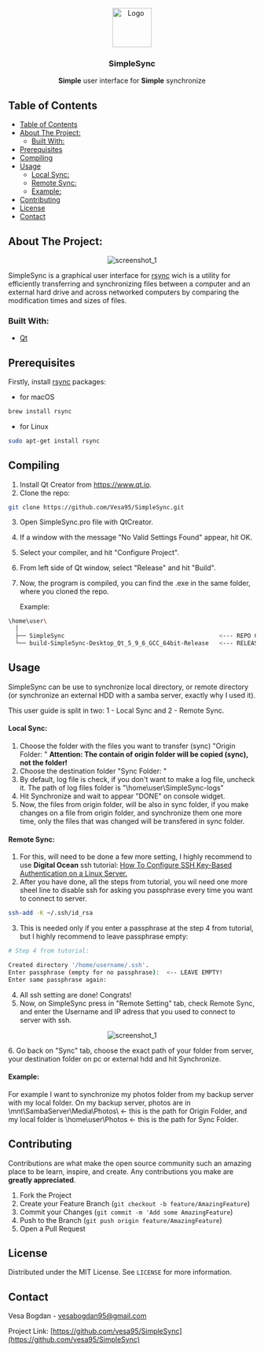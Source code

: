 <!-- PROJECT LOGO -->
<p align="center">
  <img src="img\logo.png" alt="Logo" width="80" height="80">
</p>

  <h3 align="center">SimpleSync</h3>

<p align="center">
    <b>Simple</b> user interface for <b>Simple</b> synchronize
</p>




<!-- TABLE OF CONTENTS -->
## Table of Contents


- [Table of Contents](#table-of-contents)
- [About The Project:](#about-the-project)
  - [Built With:](#built-with)
- [Prerequisites](#prerequisites)
- [Compiling](#compiling)
- [Usage](#usage)
    - [Local Sync:](#local-sync)
    - [Remote Sync:](#remote-sync)
    - [Example:](#example)
- [Contributing](#contributing)
- [License](#license)
- [Contact](#contact)



<!-- ABOUT THE PROJECT -->
## About The Project:

<p align="center">
  <img src="img\screensh_1.png" alt="screenshot_1">
</p>

SimpleSync is a graphical user interface for [rsync](https://rsync.samba.org) wich is a utility for efficiently transferring and synchronizing files between a computer and an external hard drive and across networked computers by comparing the modification times and sizes of files.

### Built With:
* [Qt](https://www.qt.io)

## Prerequisites

Firstly, install [rsync](https://rsync.samba.org) packages:

* for macOS
```sh
brew install rsync
```
* for Linux
```sh
sudo apt-get install rsync
```

## Compiling

1. Install Qt Creator from https://www.qt.io.
2. Clone the repo:
```sh
git clone https://github.com/Vesa95/SimpleSync.git
```
3. Open SimpleSync.pro file with QtCreator.
4. If a window with the message "No Valid Settings Found" appear, hit OK.
5. Select your compiler, and hit "Configure Project".
6. From left side of Qt window, select "Release" and hit "Build".
7. Now, the program is compiled, you can find the .exe in the same folder, where you cloned the repo. 
   
   Example:
```sh
\home\user\
  │
  ├── SimpleSync                                            <--- REPO CLONE                         
  └── build-SimpleSync-Desktop_Qt_5_9_6_GCC_64bit-Release   <--- RELEASE FOLDER (.exe)
```




<!-- USAGE EXAMPLES -->
## Usage

SimpleSync can be use to synchronize local directory, or remote directory (or synchronize an external HDD with a samba server, exactly why I used it).

This user guide is split in two: 1 - Local Sync and 2 - Remote Sync.

#### Local Sync: 
   
1.  Choose the folder with the files you want to transfer (sync) "Origin Folder: " <b>Attention: The contain of origin folder will be copied (sync), not the folder!</b>
2.  Choose the destination folder "Sync Folder: "
3.  By default, log file is check, if you don't want to make a log file, uncheck it. The path of log files folder is "\home\user\SimpleSync-logs\"
4. Hit Synchronize and wait to appear "DONE" on console widget.
5.  Now, the files from origin folder, will be also in sync folder, if you make changes on a file from origin folder, and synchronize them one more time, only the files that was changed will be transfered in sync folder.

#### Remote Sync:

   1. For this, will need to be done a few more setting, I highly recommend to use <b>Digital Ocean</b> ssh tutorial: [How To Configure SSH Key-Based Authentication on a Linux Server.](https://www.digitalocean.com/community/tutorials/how-to-configure-ssh-key-based-authentication-on-a-linux-server)
   2.  After you have done, all the steps from tutorial, you wil need one more sheel line to disable ssh for asking you passphrase every time you want to connect to server. 
  ```sh
  ssh-add -K ~/.ssh/id_rsa
  ```
   3. This is needed only if you enter a passphrase at the step 4 from tutorial, but I highly recommend to leave passphrase empty:
   ```sh
  # Step 4 from tutorial:

  Created directory '/home/username/.ssh'.
  Enter passphrase (empty for no passphrase):  <-- LEAVE EMPTY!
  Enter same passphrase again: 
  ```
  4. All ssh setting are done! Congrats!
  5. Now, on SimpleSync press in "Remote Setting" tab, check Remote Sync, and enter the Username and IP adress that you used to connect to server with ssh.
  <p align="center">
    <img src="img\screensh_2.png" alt="screenshot_1">
  </p>
  6. Go back on "Sync" tab, choose the exact path of your folder from server, your destination folder on pc or external hdd and hit Synchronize.
  
#### Example:
  For example I want to synchronize my photos folder from my backup server with my local folder. On my backup server, photos are in \mnt\SambaServer\Media\Photos\ <- this is the path for Origin Folder, and my local folder is \home\user\Photos <- this is the path for Sync Folder.



<!-- CONTRIBUTING -->
## Contributing

Contributions are what make the open source community such an amazing place to be learn, inspire, and create. Any contributions you make are **greatly appreciated**.

1. Fork the Project
2. Create your Feature Branch (`git checkout -b feature/AmazingFeature`)
3. Commit your Changes (`git commit -m 'Add some AmazingFeature`)
4. Push to the Branch (`git push origin feature/AmazingFeature`)
5. Open a Pull Request



<!-- LICENSE -->
## License

Distributed under the MIT License. See `LICENSE` for more information.



<!-- CONTACT -->
## Contact

Vesa Bogdan - vesabogdan95@gmail.com

Project Link: [https://github.com/vesa95/SimpleSync](https://github.com/vesa95/SimpleSync)





<!-- MARKDOWN LINKS & IMAGES -->
[build-shield]: https://img.shields.io/badge/build-passing-brightgreen.svg?style=flat-square
[contributors-shield]: https://img.shields.io/badge/contributors-1-orange.svg?style=flat-square
[license-shield]: https://img.shields.io/badge/license-MIT-blue.svg?style=flat-square
[license-url]: https://choosealicense.com/licenses/mit
[linkedin-shield]: https://img.shields.io/badge/-LinkedIn-black.svg?style=flat-square&logo=linkedin&colorB=555
[linkedin-url]: https://linkedin.com/in/othneildrew
[product-screenshot]: https://raw.githubusercontent.com/othneildrew/Best-README-Template/master/screenshot.png
